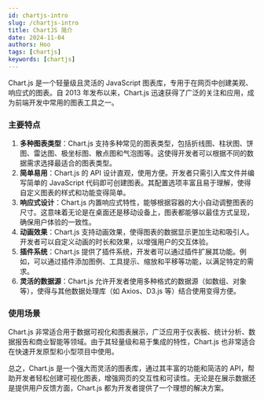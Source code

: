 ```yaml
---
id: chartjs-intro
slug: /chartjs-intro
title: ChartJS 简介
date: 2024-11-04
authors: Hoo
tags: [chartjs]
keywords: [chartjs]
---
```


Chart.js 是一个轻量级且灵活的 JavaScript 图表库，专用于在网页中创建美观、响应式的图表。自 2013 年发布以来，Chart.js 迅速获得了广泛的关注和应用，成为前端开发中常用的图表工具之一。

### 主要特点

1. **多种图表类型**：Chart.js 支持多种常见的图表类型，包括折线图、柱状图、饼图、雷达图、极坐标图、散点图和气泡图等。这使得开发者可以根据不同的数据需求选择最适合的图表类型。
2. **简单易用**：Chart.js 的 API 设计直观，使用方便。开发者只需引入库文件并编写简单的 JavaScript 代码即可创建图表。其配置选项丰富且易于理解，使得自定义图表的样式和功能变得简单。
3. **响应式设计**：Chart.js 内置响应式特性，能够根据容器的大小自动调整图表的尺寸。这意味着无论是在桌面还是移动设备上，图表都能够以最佳方式呈现，确保用户体验的一致性。
4. **动画效果**：Chart.js 支持动画效果，使得图表的数据显示更加生动和吸引人。开发者可以自定义动画的时长和效果，以增强用户的交互体验。
5. **插件系统**：Chart.js 提供了插件系统，开发者可以通过插件扩展其功能。例如，可以通过插件添加图例、工具提示、缩放和平移等功能，以满足特定的需求。
6. **灵活的数据源**：Chart.js 允许开发者使用多种格式的数据源（如数组、对象等），使得与其他数据处理库（如 Axios、D3.js 等）结合使用变得方便。

### 使用场景

Chart.js 非常适合用于数据可视化和图表展示，广泛应用于仪表板、统计分析、数据报告和商业智能等领域。由于其轻量级和易于集成的特性，Chart.js 也非常适合在快速开发原型和小型项目中使用。

总之，Chart.js 是一个强大而灵活的图表库，通过其丰富的功能和简洁的 API，帮助开发者轻松创建可视化图表，增强网页的交互性和可读性。无论是在展示数据还是提供用户反馈方面，Chart.js 都为开发者提供了一个理想的解决方案。

